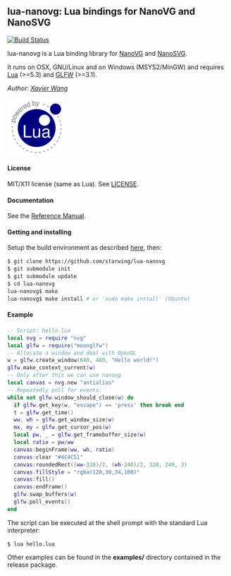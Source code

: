 ## lua-nanovg: Lua bindings for NanoVG and NanoSVG

[![Build Status](https://travis-ci.org/starwing/lua-nanovg.svg?branch=master)](https://travis-ci.org/starwing/lua-nanovg)

lua-nanovg is a Lua binding library for [NanoVG](https://github.com/memononen/nanovg/) and [NanoSVG](https://github.com/memononen/nanosvg/).

It runs on OSX, GNU/Linux and on Windows (MSYS2/MinGW) and requires 
[Lua](http://www.lua.org/) (>=5.3)
and [GLFW](http://www.glfw.org/download.html) (>=3.1).

_Author:_ _[Xavier Wang](https://github.com/starwing)_

[![Lua logo](./doc/powered-by-lua.gif)](http://www.lua.org/)

#### License

MIT/X11 license (same as Lua). See [LICENSE](./LICENSE).

#### Documentation

See the [Reference Manual](https://starwing.github.io/lua-nanovg/doc/index.html).

#### Getting and installing

Setup the build environment as described [here](https://github.com/stetre/moonlibs), then:

```sh
$ git clone https://github.com/starwing/lua-nanovg
$ git submodule init
$ git submodule update
$ cd lua-nanovg
lua-nanovg$ make
lua-nanovg$ make install # or 'sudo make install' (Ubuntu)
```

#### Example

```lua
-- Script: hello.lua
local nvg = require "nvg"
local glfw = require("moonglfw")
-- Allocate a window and deal with OpenGL
w = glfw.create_window(640, 480, "Hello world!")
glfw.make_context_current(w)
-- Only after this we can use nanovg
local canvas = nvg.new "antialias"
-- Repeatedly poll for events:
while not glfw.window_should_close(w) do
  if glfw.get_key(w, "escape") == 'press' then break end
  t = glfw.get_time()
  ww, wh = glfw.get_window_size(w)
  mx, my = glfw.get_cursor_pos(w)
  local pw, _ = glfw.get_framebuffer_size(w)
  local ratio = pw/ww
  canvas:beginFrame(ww, wh, ratio)
  canvas:clear "#4C4C51"
  canvas:roundedRect((ww-320)/2, (wh-240)/2, 320, 240, 3)
  canvas.fillStyle = "rgba(128,30,34,100)"
  canvas:fill()
  canvas:endFrame()
  glfw.swap_buffers(w)
  glfw.poll_events()
end
```

The script can be executed at the shell prompt with the standard Lua interpreter:

```shell
$ lua hello.lua
```

Other examples can be found in the **examples/** directory contained in the release package.
